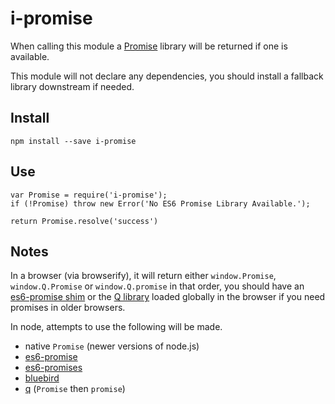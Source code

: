 i-promise
=========

When calling this module a [Promise](https://developer.mozilla.org/en-US/docs/Web/JavaScript/Reference/Global_Objects/Promise) library will be returned if one is available.

This module will not declare any dependencies, you should install a fallback library downstream if needed.

## Install

`npm install --save i-promise`

## Use

```
var Promise = require('i-promise');
if (!Promise) throw new Error('No ES6 Promise Library Available.');

return Promise.resolve('success')
```

## Notes

In a browser (via browserify), it will return either `window.Promise`, `window.Q.Promise` or `window.Q.promise` in that order, you should have an [es6-promise shim](https://github.com/paulmillr/es6-shim/) or the [Q library](https://github.com/kriskowal/q) loaded globally in the browser if you need promises in older browsers.

In node, attempts to use the following will be made.

* native `Promise` (newer versions of node.js)
* [es6-promise](https://www.npmjs.org/package/es6-promise)
* [es6-promises](https://www.npmjs.org/package/es6-promises)
* [bluebird](https://www.npmjs.org/package/bluebird)
* [q](https://www.npmjs.org/package/q) (`Promise` then `promise`)

